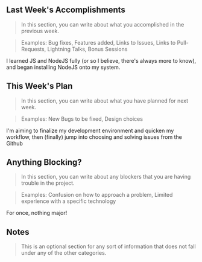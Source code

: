 ## Last Week's Accomplishments

> In this section, you can write about what you accomplished in the previous week.

> Examples:
> Bug fixes, Features added, Links to Issues, Links to Pull-Requests, Lightning Talks, Bonus Sessions

I learned JS and NodeJS fully (or so I believe, there's always more to know), and began installing NodeJS onto my system.


## This Week's Plan

> In this section, you can write about what you have planned for next week.

> Examples: New Bugs to be fixed, Design choices

I'm aiming to finalize my development environment and quicken my workflow, then (finally) jump into choosing and solving issues from the Github


## Anything Blocking?

> In this section, you can write about any blockers that you are having trouble in the project.

> Examples: Confusion on how to approach a problem, Limited experience with a specific technology

For once, nothing major!


## Notes

> This is an optional section for any sort of information that does not fall under any of the other categories.